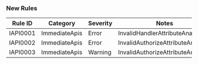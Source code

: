 ### New Rules

Rule ID | Category | Severity | Notes
--------|----------|----------|-------
IAPI0001 | ImmediateApis | Error | InvalidHandlerAttributeAnalyzer
IAPI0002 | ImmediateApis | Error | InvalidAuthorizeAttributeAnalyzer
IAPI0003 | ImmediateApis | Warning | InvalidAuthorizeAttributeAnalyzer
